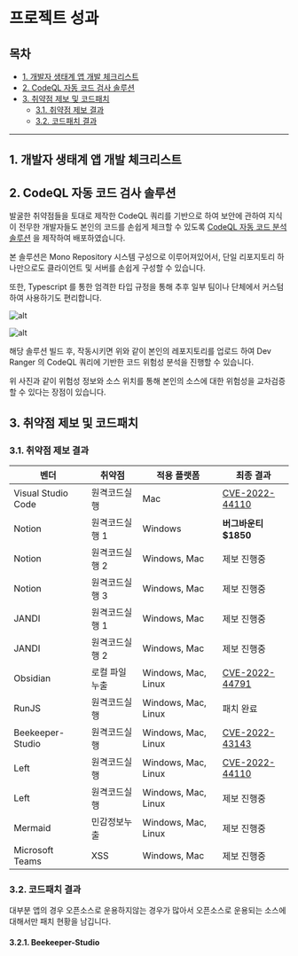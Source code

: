 # 프로젝트 성과

## 목차

- [1. 개발자 생태계 앱 개발 체크리스트](#1-개발자-생태계-앱-개발-체크리스트)
- [2. CodeQL 자동 코드 검사 솔루션](#2-CodeQL-자동-코드-검사-솔루션)
- [3. 취약점 제보 및 코드패치](#3-취약점-제보-및-코드패치)
  - [3.1. 취약점 제보 결과](#31-취약점-제보-결과)
  - [3.2. 코드패치 결과](#32-코드패치-결과)

---

## 1. 개발자 생태계 앱 개발 체크리스트

## 2. CodeQL 자동 코드 검사 솔루션

발굴한 취약점들을 토대로 제작한 CodeQL 쿼리를 기반으로 하여 보안에 관하여 지식이 전무한 개발자들도 본인의 코드를 손쉽게 체크할 수 있도록 [CodeQL 자동 코드 분석 솔루션](https://github.com/BoB11-Dev-Ranger/CodeQL-Service) 을 제작하여 배포하였습니다.

본 솔루션은 Mono Repository 시스템 구성으로 이루어져있어서, 단일 리포지토리 하나만으로도 클라이언트 및 서버를 손쉽게 구성할 수 있습니다.

또한, Typescript 를 통한 엄격한 타입 규정을 통해 추후 일부 팀이나 단체에서 커스텀 하여 사용하기도 편리합니다.

![alt](https://i.imgur.com/uhsbU8K.png)

![alt](https://i.imgur.com/ThPjzNS.png)

해당 솔루션 빌드 후, 작동시키면 위와 같이 본인의 레포지토리를 업로드 하여 Dev Ranger 의 CodeQL 쿼리에 기반한 코드 위험성 분석을 진행할 수 있습니다.

위 사진과 같이 위험성 정보와 소스 위치를 통해 본인의 소스에 대한 위험성을 교차검증 할 수 있다는 장점이 있습니다.

## 3. 취약점 제보 및 코드패치

### 3.1. 취약점 제보 결과

| 벤더               | 취약점         | 적용 플랫폼         | 최종 결과                                           |
| ------------------ | -------------- | ------------------- | --------------------------------------------------- |
| Visual Studio Code | 원격코드실행   | Mac                 | [CVE-2022-44110](https://cve.report/CVE-2022-44110) |
| Notion             | 원격코드실행 1 | Windows             | **버그바운티 $1850**                                |
| Notion             | 원격코드실행 2 | Windows, Mac        | 제보 진행중                                         |
| Notion             | 원격코드실행 3 | Windows, Mac        | 제보 진행중                                         |
| JANDI              | 원격코드실행 1 | Windows, Mac        | 제보 진행중                                         |
| JANDI              | 원격코드실행 2 | Windows, Mac        | 제보 진행중                                         |
| Obsidian           | 로컬 파일 누출 | Windows, Mac, Linux | [CVE-2022-44791](https://cve.report/CVE-2022-44791) |
| RunJS              | 원격코드실행   | Windows, Mac, Linux | 패치 완료                                           |
| Beekeeper-Studio   | 원격코드실행   | Windows, Mac, Linux | [CVE-2022-43143](https://cve.report/CVE-2022-43143) |
| Left               | 원격코드실행   | Windows, Mac, Linux | [CVE-2022-44110](https://cve.report/CVE-2022-44110) |
| Left               | 원격코드실행   | Windows, Mac, Linux | 제보 진행중                                         |
| Mermaid            | 민감정보누출   | Windows, Mac, Linux | 제보 진행중                                         |
| Microsoft Teams    | XSS            | Windows, Mac        | 제보 진행중                                         |

### 3.2. 코드패치 결과

대부분 앱의 경우 오픈소스로 운용하지않는 경우가 많아서 오픈소스로 운용되는 소스에 대해서만 패치 현황을 남깁니다.

#### 3.2.1. Beekeeper-Studio
